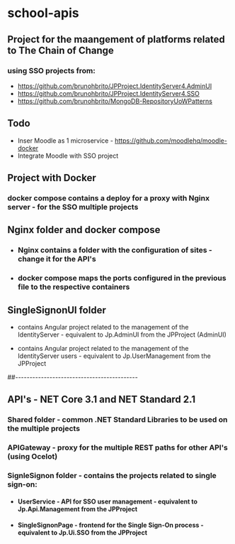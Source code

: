 # school-apis

## Project for the maangement of platforms related to The Chain of Change 

### using SSO projects from: 
- https://github.com/brunohbrito/JPProject.IdentityServer4.AdminUI
- https://github.com/brunohbrito/JPProject.IdentityServer4.SSO
- https://github.com/brunohbrito/MongoDB-RepositoryUoWPatterns

## Todo

- Inser Moodle as 1 microservice - https://github.com/moodlehq/moodle-docker
- Integrate Moodle with SSO project

## Project with Docker

### docker compose contains a deploy for a proxy with Nginx server - for the SSO multiple projects

## Nginx folder and docker compose

 - ### Nginx contains a folder with the configuration of sites - change it for the API's
 
 - ### docker compose maps the ports configured in the previous file to the respective containers
 
## SingleSignonUI folder 
- contains Angular project related to the management of the IdentityServer - equivalent to Jp.AdminUI from the JPProject (AdminUI)

- contains Angular project related to the management of the IdentityServer users - equivalent to Jp.UserManagement from the JPProject

##-------------------------------------------
## API's - NET Core 3.1 and NET Standard 2.1

### Shared folder - common .NET Standard Libraries to be used on the multiple projects

### APIGateway - proxy for the multiple REST paths for other API's (using Ocelot)

### SignleSignon folder - contains the projects related to single sign-on:

 - #### UserService - API for SSO user management - equivalent to Jp.Api.Management from the JPProject

 - #### SingleSignonPage - frontend for the Single Sign-On process - equivalent to Jp.Ui.SSO from the JPProject

